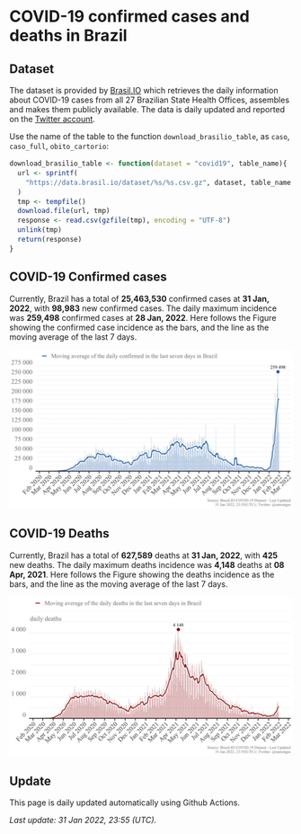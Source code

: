 COVID-19 confirmed cases and deaths in Brazil
================

## Dataset

The dataset is provided by [Brasil.IO](https://brasil.io) which
retrieves the daily information about COVID-19 cases from all 27
Brazilian State Health Offices, assembles and makes them publicly
available. The data is daily updated and reported on the [Twitter
account](https://twitter.com/brasil_io).

Use the name of the table to the function `download_brasilio_table`, as
`caso`, `caso_full`, `obito_cartorio`:

``` r
download_brasilio_table <- function(dataset = "covid19", table_name){
  url <- sprintf(
    "https://data.brasil.io/dataset/%s/%s.csv.gz", dataset, table_name
  )
  tmp <- tempfile()
  download.file(url, tmp)
  response <- read.csv(gzfile(tmp), encoding = "UTF-8")
  unlink(tmp)
  return(response)
}
```

## COVID-19 Confirmed cases

Currently, Brazil has a total of **25,463,530** confirmed cases at **31
Jan, 2022**, with **98,983** new confirmed cases. The daily maximum
incidence was **259,498** confirmed cases at **28 Jan, 2022**. Here
follows the Figure showing the confirmed case incidence as the bars, and
the line as the moving average of the last 7 days.

![COVID-19 Confirmed Cases](figures/confirmed.png)

## COVID-19 Deaths

Currently, Brazil has a total of **627,589** deaths at **31 Jan, 2022**,
with **425** new deaths. The daily maximum deaths incidence was
**4,148** deaths at **08 Apr, 2021**. Here follows the Figure showing
the deaths incidence as the bars, and the line as the moving average of
the last 7 days.

![COVID-19 Deaths](figures/deaths.png)

## Update

This page is daily updated automatically using Github Actions.

*Last update: 31 Jan 2022, 23:55 (UTC).*
